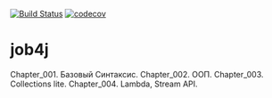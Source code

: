 ﻿[![Build Status](https://travis-ci.org/Slevkelebr/job4j.svg?branch=hotfix_3)](https://travis-ci.org/Slevkelebr/job4j)
[![codecov](https://codecov.io/gh/Slevkelebr/job4j/branch/hotfix_3/graph/badge.svg)](https://codecov.io/gh/Slevkelebr/job4j)
# job4j

Chapter_001. Базовый Синтаксис.
Chapter_002. ООП.
Chapter_003. Collections lite.
Chapter_004. Lambda, Stream API.
